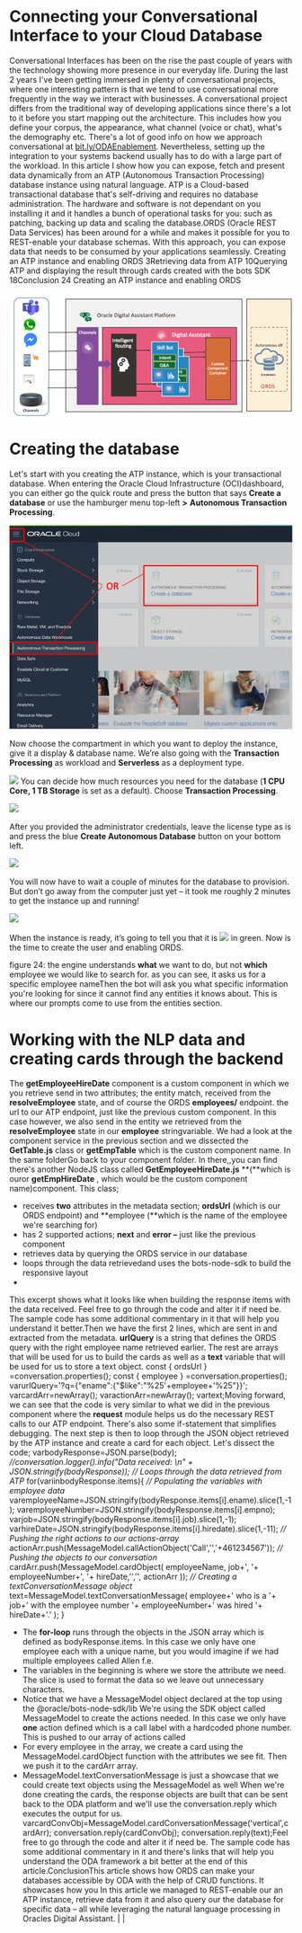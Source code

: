 
# Connecting your Conversational Interface to your Cloud Database
Conversational Interfaces has been on the rise the past couple of years with the technology showing more presence in our everyday life. During the last 2 years I&#39;ve been getting immersed in plenty of conversational projects, where one interesting pattern is that we tend to use conversational more frequently in the way we interact with businesses. A conversational project differs from the traditional way of developing applications since there&#39;s a lot to it before you start mapping out the architecture. This includes how you define your corpus, the appearance, what channel (voice or chat), what&#39;s the demography etc. There&#39;s a lot of good info on how we approach conversational at [bit.ly/ODAEnablement](https://fnimphiu.github.io/OracleTechExchange/). Nevertheless, setting up the integration to your systems backend usually has to do with a large part of the workload. In this article I show how you can expose, fetch and present data dynamically from an ATP (Autonomous Transaction Processing) database instance using natural language. ATP is a Cloud-based transactional database that&#39;s self-driving and requires no database administration. The hardware and software is not dependant on you installing it and it handles a bunch of operational tasks for you: such as patching, backing up data and scaling the database.ORDS (Oracle REST Data Services) has been around for a while and makes it possible for you to REST-enable your database schemas. With this approach, you can expose data that needs to be consumed by your applications seamlessly. Creating an ATP instance and enabling ORDS        3Retrieving data from ATP        10Querying ATP and displaying the result through cards created with the bots SDK        18Conclusion        24                                   Creating an ATP instance and enabling ORDS

![](images/0-oda-atp-lab-architecture.png)

# Creating the database
Let&#39;s start with you creating the ATP instance, which is your transactional database. When entering the Oracle Cloud Infrastructure (OCI)dashboard, you can either go the quick route and press the button that says **Create a database** or use the hamburger menu top-left **>** **Autonomous Transaction Processing**.

![](images/1-oci-landing-page.png)

Now choose the compartment in which you want to deploy the instance, give it a display & database name. We’re also going with the **Transaction Processing** as workload and **Serverless** as a deployment type. 

![](2-atp-instance-creation.png)
You can decide how much resources you need for the database (**1 CPU Core, 1 TB Storage** is set as a default). Choose **Transaction Processing**.

![](3-atp-instance-creation.png)

After you provided the administrator credentials, leave the license type as is and press the blue **Create Autonomous Database** button on your bottom left. 

![](4-atp-instance-creation.png)

You will now have to wait a couple of minutes for the database to provision. But don’t go away from the computer just yet – it took me roughly 2 minutes to get the instance up and running!

![](5-atp-instance-available.png)

When the instance is ready, it’s going to tell you that it is ![](6-atp-instance-available.png) in green. Now is the time to create the user and enabling ORDS.

figure 24: the engine understands **what** we want to do, but not **which** employee we would like to search for. as you can see, it asks us for a specific employee nameThen the bot will ask you what specific information you&#39;re looking for since it cannot find any entities it knows about. This is where our prompts come to use from the entities section.
# Working with the NLP data and creating cards through the backend
The **getEmployeeHireDate** component is a custom component in which we you retrieve send in two attributes; the entity match, received from the **resolveEmployee** state, and of course the ORDS **employees/** endpoint. the url to our ATP endpoint, just like the previous custom component. In this case however, we also send in the entity we retrieved from the **resolveEmployee** state in our **employee** stringvariable. We had a look at the component service in the previous section and we dissected the **GetTable.js** class or **getEmpTable** which is the custom component name. In the same folderGo back to your component folder. In there,,you can find there&#39;s another NodeJS class called **GetEmployeeHireDate.js** **(**which is ouror **getEmpHireDate** , which would be the custom component name)component. This class;
- receives **two** attributes in the metadata section; **ordsUrl** (which is our ORDS endpoint) and **employee (**which is the name of the employee we&#39;re searching for)
- has 2 supported actions; **next** and **error –** just like the previous component
- retrieves data by querying the ORDS service in our database
- loops through the data retrievedand uses the bots-node-sdk to build the responsive layout
-
This excerpt shows what it looks like when building the response items with the data received. Feel free to go through the code and alter it if need be. The sample code has some additional commentary in it that will help you understand it better.Then we have the first 2 lines, which are sent in and extracted from the metadata. **urlQuery** is a string that defines the ORDS query with the right employee name retrieved earlier. The rest are arrays that will be used for us to build the cards as well as a **text** variable that will be used for us to store a text object.  const { ordsUrl } =conversation.properties();  const { employee } =conversation.properties();  varurlQuery=&#39;?q={&quot;ename&quot;:{&quot;$like&quot;:&quot;%25&#39;+employee+&#39;%25&quot;}}&#39;;  varcardArr=newArray();  varactionArr=newArray();  vartext;Moving forward, we can see that the code is very similar to what we did in the previous component where the **request** module helps us do the necessary REST calls to our ATP endpoint. There&#39;s also some if-statement that simplifies debugging. The next step is then to loop through the JSON object retrieved by the ATP instance and create a card for each object. Let&#39;s dissect the code;    varbodyResponse=JSON.parse(body);     _//conversation.logger().info(&quot;Data received: \n&quot; + JSON.stringify(bodyResponse));_     _// Loops through the data retrieved from ATP_    for(variinbodyResponse.items){       _// Populating the variables with employee data_       varemployeeName=JSON.stringify(bodyResponse.items[i].ename).slice(1,-1);      varemployeeNumber=JSON.stringify(bodyResponse.items[i].empno);      varjob=JSON.stringify(bodyResponse.items[i].job).slice(1,-1);      varhireDate=JSON.stringify(bodyResponse.items[i].hiredate).slice(1,-11);       _// Pushing the right actions to our actions-array_      actionArr.push(MessageModel.callActionObject(&#39;Call&#39;,&#39;&#39;,&#39;+461234567&#39;));       _// Pushing the objects to our conversation_      cardArr.push(MessageModel.cardObject(          employeeName,          job+&#39;, &#39;+          employeeNumber+&#39;, &#39;+          hireDate,&#39;&#39;,&#39;&#39;,          actionArr        ));            _// Creating a textConversationMessage object_      text=MessageModel.textConversationMessage(          employee+&#39; who is a &#39;+          job+&#39; with the employee number &#39;+          employeeNumber+&#39; was hired &#39;+          hireDate+&#39;.&#39;        );    }
- The **for-loop** runs through the objects in the JSON array which is defined as bodyResponse.items. In this case we only have one employee each with a unique name, but you would imagine if we had multiple employees called Allen f.e.
- The variables in the beginning is where we store the attribute we need. The slice is used to format the data so we leave out unnecessary characters.
- Notice that we have a MessageModel object declared at the top using the @oracle/bots-node-sdk/lib We&#39;re using the SDK object called MessageModel to create the actions needed. In this case we only have **one** action defined which is a call label with a hardcoded phone number. This is pushed to our array of actions called
- For every employee in the array, we create a card using the MessageModel.cardObject function with the attributes we see fit. Then we push it to the cardArr array.
- MessageModel.textConversationMessage is just a showcase that we could create text objects using the MessageModel as well
When we&#39;re done creating the cards, the response objects are built that can be sent back to the ODA platform and we&#39;ll use the conversation.reply which executes the output for us.     varcardConvObj=MessageModel.cardConversationMessage(&#39;vertical&#39;,cardArr);    conversation.reply(cardConvObj);    conversation.reply(text);Feel free to go through the code and alter it if need be. The sample code has some additional commentary in it and there&#39;s links that will help you understand the ODA framework a bit better at the end of this article.ConclusionThis article shows how ORDS can make your databases accessible by ODA with the help of CRUD functions. It showcases how you In this article we managed to REST-enable our an ATP instance, retrieve data from it and also query our the database for specific data – all while leveraging the natural language processing in Oracles Digital Assistant.   | |

